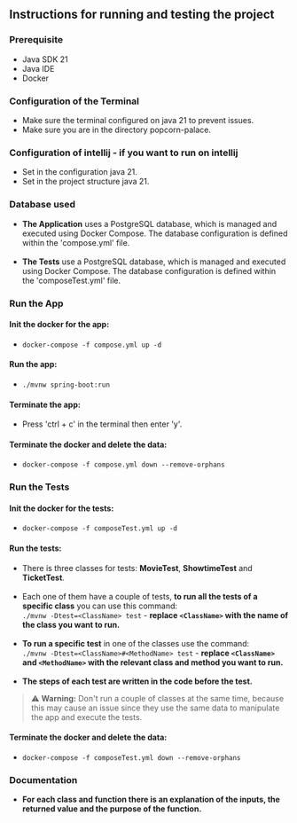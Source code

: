 ## Instructions for running and testing the project

### Prerequisite
- Java SDK 21
- Java IDE
- Docker

### Configuration of the Terminal
- Make sure the terminal configured on java 21 to prevent issues.
- Make sure you are in the directory popcorn-palace.

### Configuration of intellij - if you want to run on intellij
- Set in the configuration java 21.
- Set in the project structure java 21.

### Database used
- **The Application** uses a PostgreSQL database, which is managed and executed using Docker Compose. The database configuration is defined within the 'compose.yml' file.<br><br>
- **The Tests** use a PostgreSQL database, which is managed and executed using Docker Compose. The database configuration is defined within the 'composeTest.yml' file.

### Run the App
#### Init the docker for the app:
- `docker-compose -f compose.yml up -d`

#### Run the app:
- `./mvnw spring-boot:run`

#### Terminate the app:
- Press 'ctrl + c' in the terminal then enter 'y'.

#### Terminate the docker and delete the data:
- `docker-compose -f compose.yml down --remove-orphans`

### Run the Tests
#### Init the docker for the tests:
- `docker-compose -f composeTest.yml up -d`

#### Run the tests:
- There is three classes for tests: **MovieTest**, **ShowtimeTest** and **TicketTest**.<br><br>
- Each one of them have a couple of tests, **to run all the tests of a specific class** you can use this command:<br>
`./mvnw -Dtest=<ClassName> test` - **replace `<ClassName>` with the name of the class you want to run.**<br><br>
- **To run a specific test** in one of the classes use the command:<br>
`./mvnw -Dtest=<ClassName>#<MethodName> test` - **replace `<ClassName>` and `<MethodName>` with the relevant class and method you want to run.**<br><br>
- **The steps of each test are written in the code before the test.**<br>
> ⚠️ **Warning:** Don't run a couple of classes at the same time, because this may cause an issue since they use the same data to manipulate the app and execute the tests.

#### Terminate the docker and delete the data:
- `docker-compose -f composeTest.yml down --remove-orphans`

### Documentation
- **For each class and function there is an explanation of the inputs, the returned value and the purpose of the function.**
